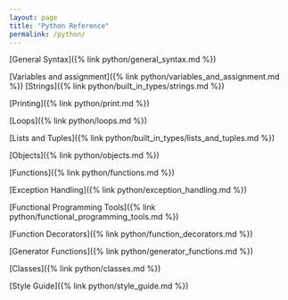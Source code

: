 ```yaml
---
layout: page
title: "Python Reference"
permalink: /python/
---
```


[comment]: <> (TODO: Look at https://docs.python.org/3/library/stdtypes.html for a comprehensive list of Python built in types you can use for organizing your notes.)
[comment]: <> (TODO: The above link is also a good starting point for what to add to notes for each type.)

[General Syntax]({% link python/general_syntax.md %})

[Variables and assignment]({% link python/variables_and_assignment.md %}) 
[Strings]({% link python/built_in_types/strings.md %})

[Printing]({% link python/print.md %})

[Loops]({% link python/loops.md %})

[Lists and Tuples]({% link python/built_in_types/lists_and_tuples.md %})

[Objects]({% link python/objects.md %})

[Functions]({% link python/functions.md %})

[Exception Handling]({% link python/exception_handling.md %})

[Functional Programming Tools]({% link python/functional_programming_tools.md %})

[Function Decorators]({% link python/function_decorators.md %})

[Generator Functions]({% link python/generator_functions.md %})

[Classes]({% link python/classes.md %})

[Style Guide]({% link python/style_guide.md %})
